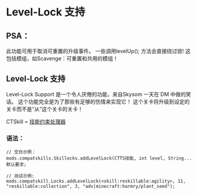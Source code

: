 # Level-Lock 支持

## PSA：

此功能可用于取消可重置的升级事件。 一些调用levelUp(); 方法会直接绕过锁! 这包括模组，如Scavenge：可重置和共用的模组！

## Level-Lock 支持

Level-Lock Support 是一个令人厌倦的功能，来自Skysom 一天在 DM 中做的笑话。 这个功能完全是为了那些有足够的伤情来实现它！ 这个关卡将升级到设定的关卡而不是“从”这个关卡的关卡！

CTSkill = [技能约束处理器](/Mods/CompatSkills/Supports/Reskillable/BracketHandlers/)

### 语法：

    // 空白示例：
    mods.compatskills.Skillocks.addLevelLock(CTTS技能, int level, String... 默认要求;
    
    // 测试示例:
    mods.compatskill.Locks.addLevelLock(<skill:reskillable:agility>, 11, "reskillable:collection", 3, "adv|minecraft:harmry/plant_seed");